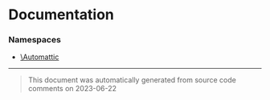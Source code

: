 # Documentation

### Namespaces

* [\Automattic](./namespaces/automattic.md)


--------
> This document was automatically generated from source code comments on 2023-06-22
